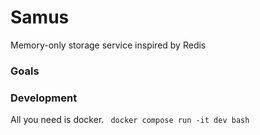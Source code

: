 # Samus
Memory-only storage service inspired by Redis

### Goals


### Development
All you need is docker.
` docker compose run -it dev bash`

